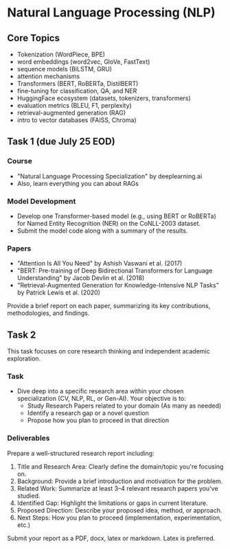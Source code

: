 # Natural Language Processing (NLP)

## Core Topics
- Tokenization (WordPiece, BPE)
- word embeddings (word2vec, GloVe, FastText)
- sequence models (BiLSTM, GRU)
- attention mechanisms
- Transformers (BERT, RoBERTa, DistilBERT)
- fine-tuning for classification, QA, and NER
- HuggingFace ecosystem (datasets, tokenizers, transformers)
- evaluation metrics (BLEU, F1, perplexity)
- retrieval-augmented generation (RAG)
- intro to vector databases (FAISS, Chroma)

## Task 1 (due July 25 EOD)

### Course
- "Natural Language Processing Specialization" by deeplearning.ai
- Also, learn everything you can about RAGs

### Model Development
- Develop one Transformer-based model (e.g., using BERT or RoBERTa) for Named Entity Recognition (NER) on the CoNLL-2003 dataset.
- Submit the model code along with a summary of the results.

### Papers
- "Attention Is All You Need" by Ashish Vaswani et al. (2017)
- "BERT: Pre-training of Deep Bidirectional Transformers for Language Understanding" by Jacob Devlin et al. (2018)
- "Retrieval-Augmented Generation for Knowledge-Intensive NLP Tasks" by Patrick Lewis et al. (2020)

Provide a brief report on each paper, summarizing its key contributions, methodologies, and findings.

## Task 2

This task focuses on core research thinking and independent academic exploration.

### Task
- Dive deep into a specific research area within your chosen specialization (CV, NLP, RL, or Gen-AI). Your objective is to:
  - Study Research Papers related to your domain (As many as needed)
  - Identify a research gap or a novel question
  - Propose how you plan to proceed in that direction

### Deliverables
Prepare a well-structured research report including:
1. Title and Research Area: Clearly define the domain/topic you're focusing on.
2. Background: Provide a brief introduction and motivation for the problem.
3. Related Work: Summarize at least 3–4 relevant research papers you've studied.
4. Identified Gap: Highlight the limitations or gaps in current literature.
5. Proposed Direction: Describe your proposed idea, method, or approach.
6. Next Steps: How you plan to proceed (implementation, experimentation, etc.)

Submit your report as a PDF, docx, latex or markdown. Latex is preferred.

